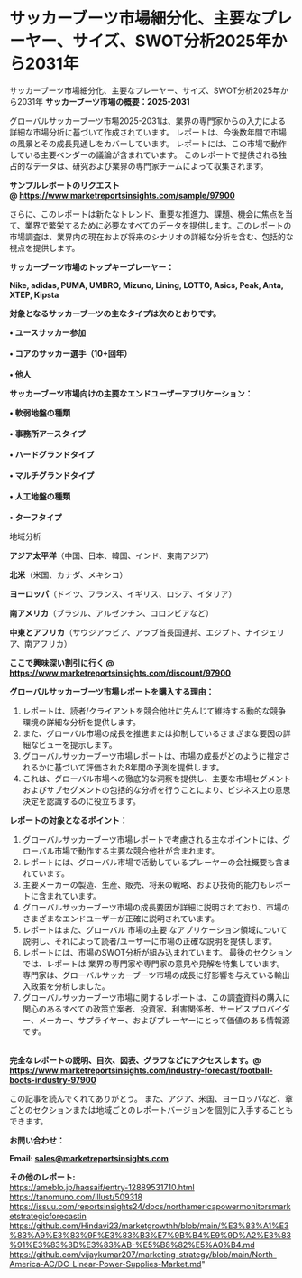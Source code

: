 # サッカーブーツ市場細分化、主要なプレーヤー、サイズ、SWOT分析2025年から2031年
サッカーブーツ市場細分化、主要なプレーヤー、サイズ、SWOT分析2025年から2031年
<strong><b>サッカーブーツ市場の概要：2025-2031</b></strong>

グローバルサッカーブーツ市場2025-2031は、業界の専門家からの入力による詳細な市場分析に基づいて作成されています。 レポートは、今後数年間で市場の風景とその成長見通しをカバーしています。 レポートには、この市場で動作している主要ベンダーの議論が含まれています。 このレポートで提供される独占的なデータは、研究および業界の専門家チームによって収集されます。

<strong>サンプルレポートのリクエスト @ <a href=https://www.marketreportsinsights.com/sample/97900>https://www.marketreportsinsights.com/sample/97900</a></strong>

さらに、このレポートは新たなトレンド、重要な推進力、課題、機会に焦点を当て、業界で繁栄するために必要なすべてのデータを提供します。このレポートの市場調査は、業界内の現在および将来のシナリオの詳細な分析を含む、包括的な視点を提供します。

<strong>サッカーブーツ市場のトップキープレーヤー：</strong>

<strong>Nike, adidas, PUMA, UMBRO, Mizuno, Lining, LOTTO, Asics, Peak, Anta, XTEP, Kipsta</strong>

<strong><b>対象となるサッカーブーツの主なタイプは次のとおりです。</b></strong>

<strong>• ユースサッカー参加<br><br>• コアのサッカー選手（10+回年）<br><br>• 他人</strong>

<strong><b>サッカーブーツ市場向けの主要なエンドユーザーアプリケーション：</b></strong>

<strong>• 軟弱地盤の種類<br><br>• 事務所アースタイプ<br><br>• ハードグランドタイプ<br><br>• マルチグランドタイプ<br><br>• 人工地盤の種類<br><br>• ターフタイプ</strong>

 地域分析

<strong><b>アジア太平洋</b></strong>（中国、日本、韓国、インド、東南アジア）

<strong><b>北米</b></strong>（米国、カナダ、メキシコ）

<strong><b>ヨーロッパ</b></strong>（ドイツ、フランス、イギリス、ロシア、イタリア）

<strong><b>南アメリカ</b></strong>（ブラジル、アルゼンチン、コロンビアなど）

<strong><b>中東とアフリカ</b></strong>（サウジアラビア、アラブ首長国連邦、エジプト、ナイジェリア、南アフリカ）

<strong>ここで興味深い割引に行く @ <a href=https://www.marketreportsinsights.com/discount/97900>https://www.marketreportsinsights.com/discount/97900</a></strong>

<strong><b>グローバルサッカーブーツ市場レポートを購入する理由：</b></strong>
<ol>
  <li>レポートは、読者/クライアントを競合他社に先んじて維持する動的な競争環境の詳細な分析を提供します。</li>
  <li>また、グローバル市場の成長を推進または抑制しているさまざまな要因の詳細なビューを提示します。</li>
  <li>グローバルサッカーブーツ市場レポートは、市場の成長がどのように推定されるかに基づいて評価された8年間の予測を提供します。</li>
  <li>これは、グローバル市場への徹底的な洞察を提供し、主要な市場セグメントおよびサブセグメントの包括的な分析を行うことにより、ビジネス上の意思決定を認識するのに役立ちます。</li>
</ol>
<strong><b>レポートの対象となるポイント：</b></strong>
<ol>
  <li>グローバルサッカーブーツ市場レポートで考慮される主なポイントには、グローバル市場で動作する主要な競合他社が含まれます。</li>
  <li>レポートには、グローバル市場で活動しているプレーヤーの会社概要も含まれています。</li>
  <li>主要メーカーの製造、生産、販売、将来の戦略、および技術的能力もレポートに含まれています。</li>
  <li>グローバルサッカーブーツ市場の成長要因が詳細に説明されており、市場のさまざまなエンドユーザーが正確に説明されています。</li>
  <li>レポートはまた、グローバル 市場の主要 なアプリケーション領域について説明し、それによって読者/ユーザーに市場の正確な説明を提供します。</li>
  <li>レポートには、市場のSWOT分析が組み込まれています。 最後のセクションでは、レポートは 業界の専門家や専門家の意見や見解を特集しています。 専門家は、グローバルサッカーブーツ市場の成長に好影響を与えている輸出入政策を分析しました。</li>
  <li>グローバルサッカーブーツ市場に関するレポートは、この調査資料の購入に関心のあるすべての政策立案者、投資家、利害関係者、サービスプロバイダー、メーカー、サプライヤー、およびプレーヤーにとって価値のある情報源です。</li>
</ol><br>
<strong>完全なレポートの説明、目次、図表、グラフなどにアクセスします。@ <a href=https://www.marketreportsinsights.com/industry-forecast/football-boots-industry-97900>https://www.marketreportsinsights.com/industry-forecast/football-boots-industry-97900</a></strong>

この記事を読んでくれてありがとう。 また、アジア、米国、ヨーロッパなど、章ごとのセクションまたは地域ごとのレポートバージョンを個別に入手することもできます。

<strong><b>お問い合わせ：</b></strong>

<strong>Email: </strong><a href=mailto:sales@marketreportsinsights.com><strong>sales@marketreportsinsights.com</strong></a>

<strong>その他のレポート:</strong>
<br>
<a href=https://ameblo.jp/haqsaif/entry-12889531710.html>https://ameblo.jp/haqsaif/entry-12889531710.html</a>
<br>
<a href=https://tanomuno.com/illust/509318>https://tanomuno.com/illust/509318</a>
<br>
<a href=https://issuu.com/reportsinsights24/docs/northamericapowermonitorsmarketstrategicforecastin>https://issuu.com/reportsinsights24/docs/northamericapowermonitorsmarketstrategicforecastin</a>
<br>
<a href=https://github.com/Hindavi23/marketgrowthh/blob/main/%E3%83%A1%E3%83%A9%E3%83%9F%E3%83%B3%E7%9B%B4%E9%9D%A2%E3%83%91%E3%83%8D%E3%83%AB-%E5%B8%82%E5%A0%B4.md>https://github.com/Hindavi23/marketgrowthh/blob/main/%E3%83%A1%E3%83%A9%E3%83%9F%E3%83%B3%E7%9B%B4%E9%9D%A2%E3%83%91%E3%83%8D%E3%83%AB-%E5%B8%82%E5%A0%B4.md</a>
<br>
<a href=https://github.com/vijaykumar207/marketing-strategy/blob/main/North-America-AC/DC-Linear-Power-Supplies-Market.md>https://github.com/vijaykumar207/marketing-strategy/blob/main/North-America-AC/DC-Linear-Power-Supplies-Market.md</a>"
